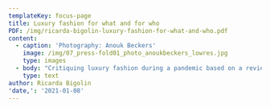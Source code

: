 ```yaml
---
templateKey: focus-page
title: Luxury fashion for what and for who
PDF: /img/ricarda-bigolin-luxury-fashion-for-what-and-who.pdf
content:
  - caption: 'Photography: Anouk Beckers'
    image: /img/07_press-fold01_photo_anoukbeckers_lowres.jpg
    type: images
  - body: "Critiquing luxury fashion during a pandemic based on a review _Press & Fold: Notes on making and doing fashion_,\r Issue #1 Luxury."
    type: text
author: Ricarda Bigolin
'date,': '2021-01-08'
---
```


